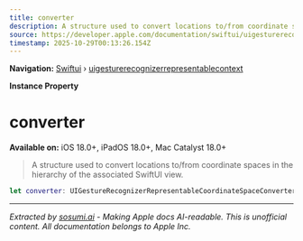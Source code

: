 ```yaml
---
title: converter
description: A structure used to convert locations to/from coordinate spaces in the hierarchy of the associated SwiftUI view.
source: https://developer.apple.com/documentation/swiftui/uigesturerecognizerrepresentablecontext/converter
timestamp: 2025-10-29T00:13:26.154Z
---
```


**Navigation:** [Swiftui](/documentation/swiftui) › [uigesturerecognizerrepresentablecontext](/documentation/swiftui/uigesturerecognizerrepresentablecontext)

**Instance Property**

# converter

**Available on:** iOS 18.0+, iPadOS 18.0+, Mac Catalyst 18.0+

> A structure used to convert locations to/from coordinate spaces in the hierarchy of the associated SwiftUI view.

```swift
let converter: UIGestureRecognizerRepresentableCoordinateSpaceConverter
```

---

*Extracted by [sosumi.ai](https://sosumi.ai) - Making Apple docs AI-readable.*
*This is unofficial content. All documentation belongs to Apple Inc.*
